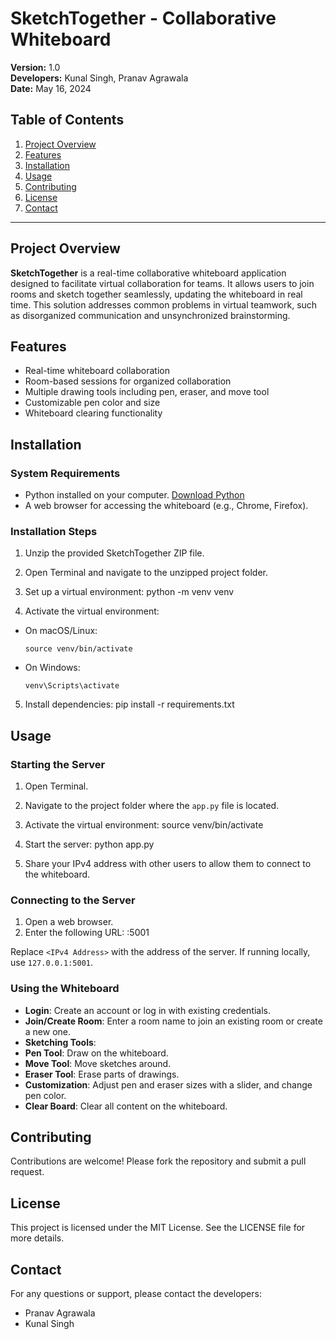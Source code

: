 # SketchTogether - Collaborative Whiteboard

**Version:** 1.0  
**Developers:** Kunal Singh, Pranav Agrawala  
**Date:** May 16, 2024  

## Table of Contents
1. [Project Overview](#project-overview)
2. [Features](#features)
3. [Installation](#installation)
4. [Usage](#usage)
5. [Contributing](#contributing)
6. [License](#license)
7. [Contact](#contact)

---

## Project Overview
**SketchTogether** is a real-time collaborative whiteboard application designed to facilitate virtual collaboration for teams. It allows users to join rooms and sketch together seamlessly, updating the whiteboard in real time. This solution addresses common problems in virtual teamwork, such as disorganized communication and unsynchronized brainstorming.

## Features
- Real-time whiteboard collaboration
- Room-based sessions for organized collaboration
- Multiple drawing tools including pen, eraser, and move tool
- Customizable pen color and size
- Whiteboard clearing functionality

## Installation
### System Requirements
- Python installed on your computer. [Download Python](https://www.python.org/downloads/)
- A web browser for accessing the whiteboard (e.g., Chrome, Firefox).

### Installation Steps
1. Unzip the provided SketchTogether ZIP file.
2. Open Terminal and navigate to the unzipped project folder.
3. Set up a virtual environment:
python -m venv venv

4. Activate the virtual environment:
- On macOS/Linux:
  ```
  source venv/bin/activate
  ```
- On Windows:
  ```
  venv\Scripts\activate
  ```
5. Install dependencies:
pip install -r requirements.txt

## Usage
### Starting the Server
1. Open Terminal.
2. Navigate to the project folder where the `app.py` file is located.
3. Activate the virtual environment:
source venv/bin/activate

4. Start the server:
python app.py


5. Share your IPv4 address with other users to allow them to connect to the whiteboard.

### Connecting to the Server
1. Open a web browser.
2. Enter the following URL: <IPv4 Address>:5001

Replace `<IPv4 Address>` with the address of the server. If running locally, use `127.0.0.1:5001`.

### Using the Whiteboard
- **Login**: Create an account or log in with existing credentials.
- **Join/Create Room**: Enter a room name to join an existing room or create a new one.
- **Sketching Tools**:
- **Pen Tool**: Draw on the whiteboard.
- **Move Tool**: Move sketches around.
- **Eraser Tool**: Erase parts of drawings.
- **Customization**: Adjust pen and eraser sizes with a slider, and change pen color.
- **Clear Board**: Clear all content on the whiteboard.

## Contributing
Contributions are welcome! Please fork the repository and submit a pull request.

## License
This project is licensed under the MIT License. See the LICENSE file for more details.

## Contact
For any questions or support, please contact the developers:
- Pranav Agrawala
- Kunal Singh
